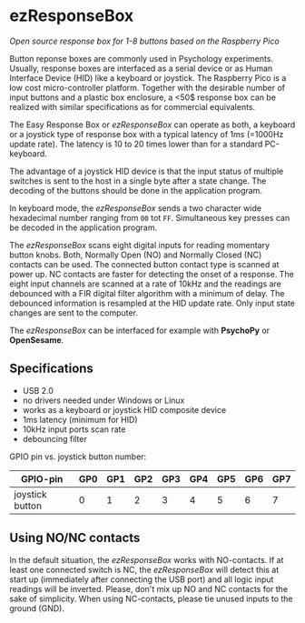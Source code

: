 # ezResponseBox

*Open source response box for 1-8 buttons based on the Raspberry Pico*

Button reponse boxes are commonly used in Psychology experiments. Usually, response boxes are interfaced as a serial device or as Human Interface Device (HID) like a keyboard or joystick. The Raspberry Pico is a low cost micro-controller platform. Together with the desirable number of input buttons and a plastic box enclosure, a <50$ response box can be realized with similar specifications as for commercial equivalents.

The Easy Response Box or *ezResponseBox* can operate as both, a keyboard or a joystick type of response box with a typical latency of 1ms (=1000Hz update rate). The latency is 10 to 20 times lower than for a standard PC-keyboard.

The advantage of a joystick HID device is that the input status  of multiple switches is sent to the host in a single byte after a state change. The decoding of the buttons should be done in the application program.

In keyboard mode, the *ezResponseBox* sends a two character wide hexadecimal number ranging from `00` tot `FF`. Simultaneous key presses can be decoded in the application program.

The *ezResponseBox* scans eight digital inputs for reading momentary button knobs. Both, Normally Open (NO) and Normally Closed (NC) contacts can be used. The connected button contact type is scanned at power up. NC contacts are faster for detecting the onset of a response. The eight input channels are scanned at a rate of 10kHz and the readings are debounced with a FIR digital filter algorithm with a minimum of delay. The debounced information is resampled at the HID update rate. Only input state changes are sent to the computer.

The *ezResponseBox* can be interfaced for example with **PsychoPy** or **OpenSesame**.


## Specifications
- USB 2.0
- no drivers needed under Windows or Linux
- works as a keyboard or joystick HID composite device
- 1ms latency (minimum for HID)
- 10kHz input ports scan rate
- debouncing filter

GPIO pin vs. joystick button number:

GPIO-pin | GP0 | GP1 | GP2 | GP3 | GP4 | GP5 | GP6 | GP7
-------- | --- | --- | --- | --- | --- | --- | --- | ---
joystick button | 0 | 1 | 2 | 3 | 4 | 5 | 6 | 7 

## Using NO/NC contacts
In the default situation, the *ezResponseBox* works with NO-contacts. If at least one connected switch is NC, the *ezResponseBox* will detect this at start up (immediately after connecting the USB port) and all logic input readings will be inverted. Please, don't mix up NO and NC contacts for the sake of simplicity. When using NC-contacts, please tie unused inputs to the ground (GND).


